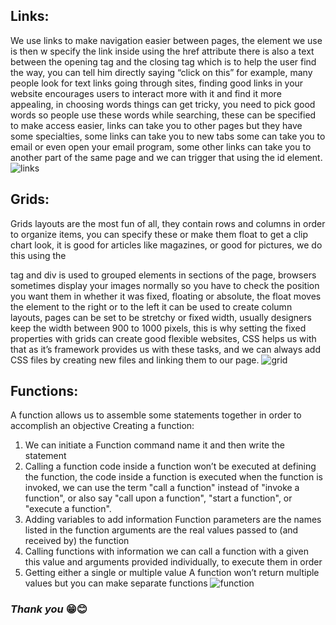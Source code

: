 ## **Links:**

We use links to make navigation easier between pages, the element we use is <a></a> then w specify the link inside using the href attribute there is also a text between the opening tag <a> and the closing tag </a> which is to help the user find the way, you can tell him directly saying “click on this” for example, many people look for text links going through sites, finding good links in your website encourages users to interact more with it and find it more appealing, in choosing words things can get tricky, you need to pick good words so people use these words while searching, these can be specified to make access easier, links can take you to other pages but they have some specialties, some links can take you to new tabs some can take you to email or even open your email program, some other links can take you to another part of the same page and we can trigger that using the id element.
![links](https://storage.needpix.com/rsynced_images/computer-1873831_1280.png)

## **Grids:**

Grids layouts are the most fun of all, they contain rows and columns in order to organize items, you can specify these or make them float to get a clip chart look, it is good for articles like magazines, or good for pictures, we do this using the <div></div> tag and div is used to grouped elements in sections of the page, browsers sometimes display your images normally so you have to check the position you want them in whether it was fixed, floating or absolute, the float moves the element to the right or to the left it can be used to create column layouts, pages can be set to be stretchy or fixed width, usually designers keep the width between 900 to 1000 pixels, this is why setting the fixed properties with grids can create good flexible websites, CSS helps us with that as it’s framework provides us with these tasks, and we can always add CSS files by creating new files and linking them to our page.
![grid](https://upload.wikimedia.org/wikipedia/commons/f/fa/CSS_Floated_Layout.png)

## **Functions:**

A function allows us to assemble some statements together in order to accomplish an objective 
Creating a function:
1.	We can initiate a Function command name it and then write the statement
2.	Calling a function code inside a function won’t be executed at defining the function, the code inside a function is executed when the function is invoked, we can use the term "call a function" instead of "invoke a function", or also say "call upon a function", "start a function", or "execute a function".
3.	Adding variables to add information Function parameters are the names listed in the function arguments are the real values passed to (and received by) the function
4.	Calling functions with information we can call a function with a given this value and arguments provided individually, to execute them in order
5.	Getting either a single or multiple value A function won’t return multiple values but you can make separate functions
![function]()


### ***Thank you*** 😁😊 
